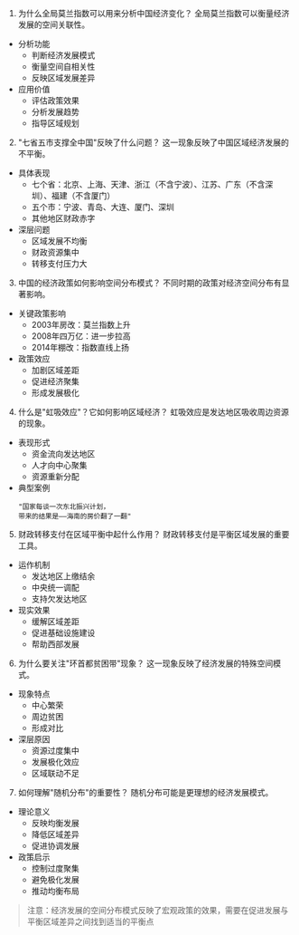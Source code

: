 1. 为什么全局莫兰指数可以用来分析中国经济变化？
全局莫兰指数可以衡量经济发展的空间关联性。
- 分析功能
    - 判断经济发展模式
    - 衡量空间自相关性
    - 反映区域发展差异
- 应用价值
    - 评估政策效果
    - 分析发展趋势
    - 指导区域规划

2. "七省五市支撑全中国"反映了什么问题？
这一现象反映了中国区域经济发展的不平衡。
- 具体表现
    - 七个省：北京、上海、天津、浙江（不含宁波）、江苏、广东（不含深圳）、福建（不含厦门）
    - 五个市：宁波、青岛、大连、厦门、深圳
    - 其他地区财政赤字
- 深层问题
    - 区域发展不均衡
    - 财政资源集中
    - 转移支付压力大

3. 中国的经济政策如何影响空间分布模式？
不同时期的政策对经济空间分布有显著影响。
- 关键政策影响
    - 2003年房改：莫兰指数上升
    - 2008年四万亿：进一步拉高
    - 2014年棚改：指数直线上扬
- 政策效应
    - 加剧区域差距
    - 促进经济聚集
    - 形成发展极化

4. 什么是"虹吸效应"？它如何影响区域经济？
虹吸效应是发达地区吸收周边资源的现象。
- 表现形式
    - 资金流向发达地区
    - 人才向中心聚集
    - 资源重新分配
- 典型案例
    ```
    "国家每谈一次东北振兴计划，
    带来的结果是——海南的房价翻了一翻"
    ```

5. 财政转移支付在区域平衡中起什么作用？
财政转移支付是平衡区域发展的重要工具。
- 运作机制
    - 发达地区上缴结余
    - 中央统一调配
    - 支持欠发达地区
- 现实效果
    - 缓解区域差距
    - 促进基础设施建设
    - 帮助西部发展

6. 为什么要关注"环首都贫困带"现象？
这一现象反映了经济发展的特殊空间模式。
- 现象特点
    - 中心繁荣
    - 周边贫困
    - 形成对比
- 深层原因
    - 资源过度集中
    - 发展极化效应
    - 区域联动不足

7. 如何理解"随机分布"的重要性？
随机分布可能是更理想的经济发展模式。
- 理论意义
    - 反映均衡发展
    - 降低区域差异
    - 促进协调发展
- 政策启示
    - 控制过度聚集
    - 避免极化发展
    - 推动均衡布局

> 注意：经济发展的空间分布模式反映了宏观政策的效果，需要在促进发展与平衡区域差异之间找到适当的平衡点